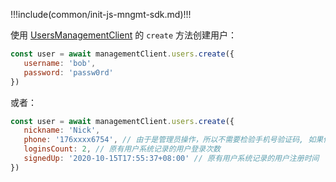 !!!include(common/init-js-mngmt-sdk.md)!!!

使用 [UsersManagementClient](/reference-new/standard-web-application/sdk-for-node/management/UsersManagementClient.md) 的 `create` 方法创建用户：

```javascript
const user = await managementClient.users.create({
   username: 'bob',
   password: 'passw0rd'
})
```

或者：

```javascript
const user = await managementClient.users.create({
   nickname: 'Nick',
   phone: '176xxxx6754', // 由于是管理员操作，所以不需要检验手机号验证码, 如果你需要检验，请使用  AuthenticationClient
   loginsCount: 2, // 原有用户系统记录的用户登录次数
   signedUp: '2020-10-15T17:55:37+08:00' // 原有用户系统记录的用户注册时间
})
```
